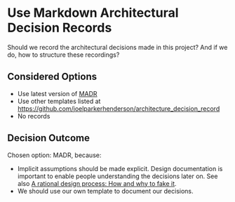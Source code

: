 # Use Markdown Architectural Decision Records

Should we record the architectural decisions made in this project?
And if we do, how to structure these recordings?

## Considered Options

* Use latest version of [MADR](https://adr.github.io/madr/)
* Use other templates listed at <https://github.com/joelparkerhenderson/architecture_decision_record>
* No records

## Decision Outcome

Chosen option: MADR, because:
- Implicit assumptions should be made explicit.
  Design documentation is important to enable people understanding the decisions later on.
  See also [A rational design process: How and why to fake it](https://doi.org/10.1109/TSE.1986.6312940).
- We should use our own template to document our decisions.
